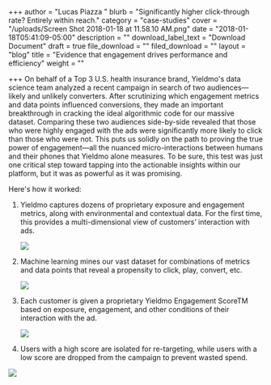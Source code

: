 +++
author = "Lucas Piazza "
blurb = "Significantly higher click-through rate? Entirely within reach."
category = "case-studies"
cover = "/uploads/Screen Shot 2018-01-18 at 11.58.10 AM.png"
date = "2018-01-18T05:41:09-05:00"
description = ""
download_label_text = "Download Document"
draft = true
file_download = ""
filed_download = ""
layout = "blog"
title = "Evidence that engagement drives performance and efficiency"
weight = ""

+++
On behalf of a Top 3 U.S. health insurance brand, Yieldmo's data science team analyzed a recent campaign in search of two audiences—likely and unlikely converters. After scrutinizing which engagement metrics and data points influenced conversions, they made an important breakthrough in cracking the ideal algorithmic code for our massive dataset. Comparing these two audiences side-by-side revealed that those who were highly engaged with the ads were significantly more likely to click than those who were not. This puts us solidly on the path to proving the true power of engagement—all the nuanced micro-interactions between humans and their phones that Yieldmo alone measures. To be sure, this test was just one critical step toward tapping into the actionable insights within our platform, but it was as powerful as it was promising.

Here's how it worked:

1. Yieldmo captures dozens of proprietary exposure and engagement metrics, along with environmental and contextual data. For the first time, this provides a multi-dimensional view of customers’ interaction with ads.

   ![](/uploads/graph1-2.png)
2. Machine learning mines our vast dataset for combinations of metrics and data points that reveal a propensity to click, play, convert, etc.

   ![](/uploads/graph2.png)
3. Each customer is given a proprietary Yieldmo Engagement ScoreTM  based on exposure, engagement, and other conditions of their interaction with the ad.

   ![](/uploads/resized.png)
4. Users with a high score are isolated for re-targeting, while users with a low score are dropped from the campaign to prevent wasted spend.

![](/uploads/resized2.png)